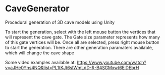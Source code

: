 # CaveGenerator
Procedural generation of 3D cave models using Unity

To start the generation, select with the left mouse button the vertices that will represent the cave gate. 
The Gate size parameter represents how many of this gate vertices will be. Once all are selected, press
right mouse button to start the generation. There are other generation paramaters available, which will change the cave shape

Some video examples available at: https://www.youtube.com/watch?v=aJHe0Yhs4NQ&list=PL1tKJt6sIWmLdD-R-B4SGMxwt6ElDEbrH
